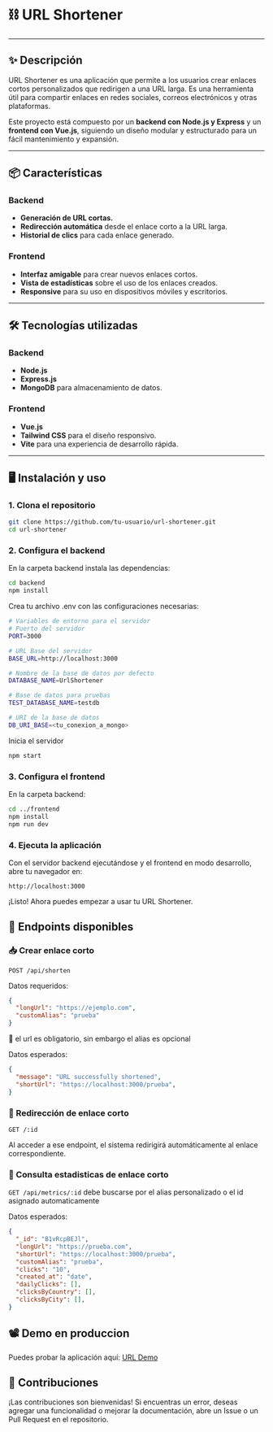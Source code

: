 # ⛓️ URL Shortener

---

## ✨ Descripción
URL Shortener es una aplicación que permite a los usuarios crear enlaces cortos personalizados que redirigen a una URL larga. Es una herramienta útil para compartir enlaces en redes sociales, correos electrónicos y otras plataformas.

Este proyecto está compuesto por un **backend con Node.js y Express** y un **frontend con Vue.js**, siguiendo un diseño modular y estructurado para un fácil mantenimiento y expansión.

---

## 📦 Características

### Backend
- **Generación de URL cortas.**
- **Redirección automática** desde el enlace corto a la URL larga.
- **Historial de clics** para cada enlace generado.

### Frontend
- **Interfaz amigable** para crear nuevos enlaces cortos.
- **Vista de estadísticas** sobre el uso de los enlaces creados.
- **Responsive** para su uso en dispositivos móviles y escritorios.

---

## 🛠️ Tecnologías utilizadas
### Backend
- **Node.js**
- **Express.js**
- **MongoDB** para almacenamiento de datos.

### Frontend
- **Vue.js**
- **Tailwind CSS** para el diseño responsivo.
- **Vite** para una experiencia de desarrollo rápida.

---

## 🖥️ Instalación y uso

### 1. Clona el repositorio
```bash
git clone https://github.com/tu-usuario/url-shortener.git
cd url-shortener
```

### 2. Configura el backend
En la carpeta backend instala las dependencias:
```bash
cd backend
npm install
```
Crea tu archivo .env con las configuraciones necesarias:
```bash
# Variables de entorno para el servidor
# Puerto del servidor
PORT=3000

# URL Base del servidor
BASE_URL=http://localhost:3000

# Nombre de la base de datos por defecto
DATABASE_NAME=UrlShortener

# Base de datos para pruebas
TEST_DATABASE_NAME=testdb

# URI de la base de datos
DB_URI_BASE=<tu_conexion_a_mongo>

```

Inicia el servidor
```bash
npm start
```

### 3. Configura el frontend
En la carpeta backend:
```bash
cd ../frontend
npm install
npm run dev
```

### 4. Ejecuta la aplicación
Con el servidor backend ejecutándose y el frontend en modo desarrollo, abre tu navegador en:

`http://localhost:3000`

¡Listo! Ahora puedes empezar a usar tu URL Shortener.

## 🧰 Endpoints disponibles
### 📥 Crear enlace corto
`POST /api/shorten`

Datos requeridos:
```json
{
  "longUrl": "https://ejemplo.com",
  "customAlias": "prueba"
}
```
🚩 el url es obligatorio, sin embargo el alias es opcional

Datos esperados:
```json
{
  "message": "URL successfully shortened",
  "shortUrl": "https://localhost:3000/prueba",
}
```

### 🔗 Redirección de enlace corto

`GET /:id`

Al acceder a ese endpoint, el sistema redirigirá automáticamente al enlace correspondiente.

### 📑 Consulta estadisticas de enlace corto

`GET /api/metrics/:id` debe buscarse por el alias personalizado o el id asignado automaticamente

Datos esperados:
```json
{
  "_id": "B1vRcpBEJl",
  "longUrl": "https://prueba.com",
  "shortUrl": "https://localhost:3000/prueba",
  "customAlias": "prueba",
  "clicks": "10",
  "created_at": "date",
  "dailyClicks": [],
  "clicksByCountry": [],
  "clicksByCity": [],
}
```

## 📽️ Demo en produccion 
Puedes probar la aplicación aquí: [URL Demo](https://short.juliangarciasuarez.tech)


## 🤝 Contribuciones
¡Las contribuciones son bienvenidas! Si encuentras un error, deseas agregar una funcionalidad o mejorar la documentación, abre un Issue o un Pull Request en el repositorio.




